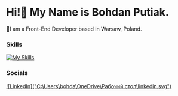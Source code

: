 # Hi!👋 My Name is Bohdan Putiak.
🚀I am a Front-End Developer based in Warsaw, Poland.

### Skills
[![My Skills](https://skillicons.dev/icons?i=html,css,sass,javascript,react,python,django)](https://skillicons.dev)

### Socials
[![LinkedIn]("C:\Users\bohda\OneDrive\Рабочий стол\linkedin.svg")](https://www.linkedin.com/in/bohdan-putiak-2b39ba28a/)
